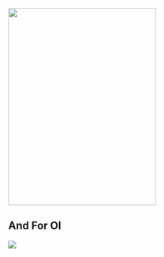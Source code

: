 <img src="https://z3.ax1x.com/2021/10/15/53nBFJ.jpg" width="300" height="400" >

## And For OI

[![](https://atcoder.swift-zym.workers.dev/NP2Z)](https://atcoder.jp/users/NP2Z)
